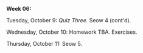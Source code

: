 **Week 06:**

Tuesday, October 9: *Quiz Three.* Seow 4 (cont'd).

Wednesday, October 10: Homework TBA. Exercises.

Thursday, October 11: Seow 5.